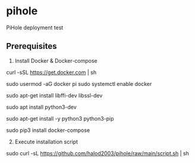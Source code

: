 # pihole
PiHole deployment test

Prerequisites
-------------
1)	Install Docker & Docker-compose

curl -sSL https://get.docker.com | sh

sudo usermod -aG docker pi
sudo systemctl enable docker

sudo apt-get install libffi-dev libssl-dev

sudo apt install python3-dev

sudo apt-get install -y python3 python3-pip

sudo pip3 install docker-compose

2) Execute installation script

sudo curl -sL https://github.com/halod2003/pihole/raw/main/script.sh | sh
